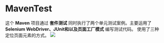# MavenTest
这个 **Maven** 项目通过 **套件测试** 同时执行了两个单元测试案例。主要运用了 **Selenium WebDriver、JUnit和以及页面工厂模式** 编写测试代码。
使用了三种定位页面元素的方式。
![]("")
